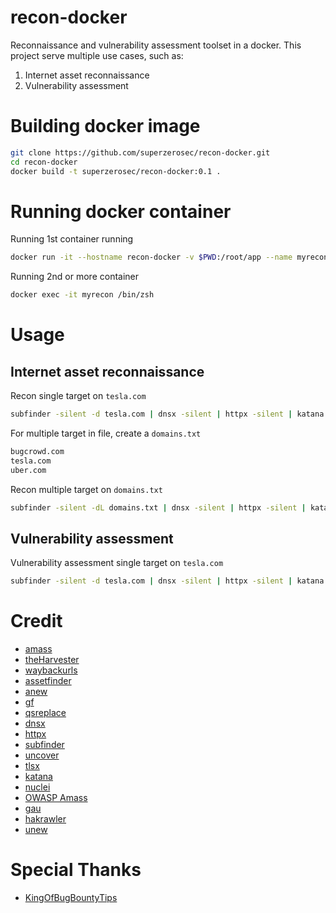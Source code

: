 # recon-docker
Reconnaissance and vulnerability assessment toolset in a docker. This project serve multiple use cases, such as:
1. Internet asset reconnaissance
2. Vulnerability assessment

# Building docker image
```bash
git clone https://github.com/superzerosec/recon-docker.git
cd recon-docker
docker build -t superzerosec/recon-docker:0.1 .
```

# Running docker container
Running 1st container running
```bash
docker run -it --hostname recon-docker -v $PWD:/root/app --name myrecon superzerosec/recon-docker:0.1
```

Running 2nd or more container
```bash
docker exec -it myrecon /bin/zsh
```

# Usage
## Internet asset reconnaissance
Recon single target on `tesla.com`
```bash
subfinder -silent -d tesla.com | dnsx -silent | httpx -silent | katana -silent | tee -a recons.txt
```

For multiple target in file, create a `domains.txt`
```bash
bugcrowd.com
tesla.com
uber.com
```

Recon multiple target on `domains.txt`
```bash
subfinder -silent -dL domains.txt | dnsx -silent | httpx -silent | katana -silent | tee -a recons.txt
```

## Vulnerability assessment
Vulnerability assessment single target on `tesla.com`
```bash
subfinder -silent -d tesla.com | dnsx -silent | httpx -silent | katana -silent | nuclei -silent -jsonl -o nuclei_vulnerabilities_$(date +%Y-%m-%d_%H:%M:%S).json -H "User-Agent: Mozilla/5.0 (Windows NT 10.0; Win64; x64) AppleWebKit/537.36 (KHTML, like Gecko) Chrome/115.0.0.0 Safari/537.36" --severity low,medium,high,critical
```


# Credit
* [amass](https://github.com/owasp-amass/amass)
* [theHarvester](https://github.com/laramies/theHarvester)
* [waybackurls](https://github.com/tomnomnom/waybackurls)
* [assetfinder](https://github.com/tomnomnom/assetfinder)
* [anew](https://github.com/tomnomnom/anew)
* [gf](https://github.com/tomnomnom/gf)
* [qsreplace](https://github.com/tomnomnom/qsreplace)
* [dnsx](https://github.com/projectdiscovery/dnsx)
* [httpx](https://github.com/projectdiscovery/httpx)
* [subfinder](https://github.com/projectdiscovery/subfinder)
* [uncover](https://github.com/projectdiscovery/uncover)
* [tlsx](https://github.com/projectdiscovery/tlsx)
* [katana](https://github.com/projectdiscovery/katana)
* [nuclei](https://github.com/projectdiscovery/nuclei)
* [OWASP Amass](https://github.com/OWASP/Amass)
* [gau](https://github.com/lc/gau)
* [hakrawler](https://github.com/hakluke/hakrawler)
* [unew](https://github.com/dwisiswant0/unew)
# Special Thanks
* [KingOfBugBountyTips](https://github.com/KingOfBugbounty/KingOfBugBountyTips)
